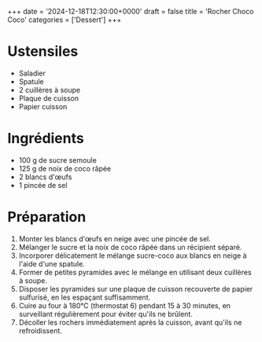 +++
date = '2024-12-18T12:30:00+0000'
draft = false
title = 'Rocher Choco Coco'
categories = ['Dessert']
+++

# Ustensiles

- Saladier
- Spatule
- 2 cuillères à soupe
- Plaque de cuisson
- Papier cuisson

# Ingrédients

- 100 g de sucre semoule
- 125 g de noix de coco râpée
- 2 blancs d'œufs
- 1 pincée de sel

# Préparation

1. Monter les blancs d'œufs en neige avec une pincée de sel.
2. Mélanger le sucre et la noix de coco râpée dans un récipient séparé.
3. Incorporer délicatement le mélange sucre-coco aux blancs en neige à l'aide d'une spatule.
4. Former de petites pyramides avec le mélange en utilisant deux cuillères à soupe.
5. Disposer les pyramides sur une plaque de cuisson recouverte de papier sulfurisé, en les espaçant suffisamment.
6. Cuire au four à 180°C (thermostat 6) pendant 15 à 30 minutes, en surveillant régulièrement pour éviter qu'ils ne brûlent.
7. Décoller les rochers immédiatement après la cuisson, avant qu'ils ne refroidissent.
